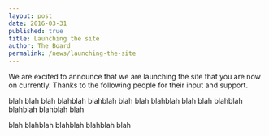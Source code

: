 ```yaml
---
layout: post
date: 2016-03-31
published: true
title: Launching the site
author: The Board
permalink: /news/launching-the-site
---
```


We are excited to announce that we are launching the site that you are now on currently. Thanks to the following people for their input and support.

blah blah blah blahblah blahblah blah
blah blahblah blah
blah blahblah blahblah blahblah blah


blah blahblah blahblah blahblah blah
